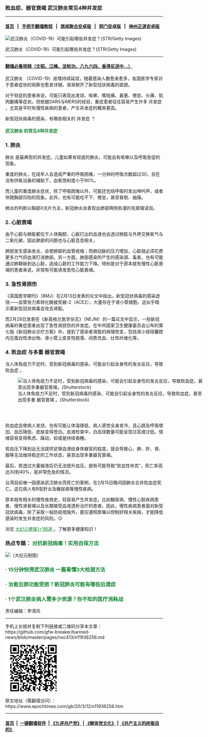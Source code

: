 ### 败血症、器官衰竭 武汉肺炎常见4种并发症
------------------------

#### [首页](https://github.com/gfw-breaker/banned-news/blob/master/README.md) &nbsp;&nbsp;|&nbsp;&nbsp; [手把手翻墙教程](https://github.com/gfw-breaker/guides/wiki) &nbsp;&nbsp;|&nbsp;&nbsp; [禁闻聚合安卓版](https://github.com/gfw-breaker/bn-android) &nbsp;&nbsp;|&nbsp;&nbsp; [网门安卓版](https://github.com/oGate2/oGate) &nbsp;&nbsp;|&nbsp;&nbsp; [神州正道安卓版](https://github.com/SzzdOgate/update) 



<div><img alt="武汉肺炎（COVID-19）可能引起哪些并发症？(STR/Getty Images)" class="aligncenter wp-post-image" src="https://i.epochtimes.com/assets/uploads/2020/03/covid-19-200312-01-600x400.jpg"/>
<div class="red16 caption">
 <p>
  武汉肺炎（COVID-19）可能引起哪些并发症？(STR/Getty Images)
 </p>
</div>
</div><hr/>

#### [翻墙必看视频（文昭、江峰、法轮功、八九六四、香港反送中...）](https://github.com/gfw-breaker/banned-news/blob/master/pages/link3.md)

<div><p>
 <ok href="https://www.epochtimes.com/gb/tag/%E6%AD%A6%E6%B1%89%E8%82%BA%E7%82%8E.html">
  武汉肺炎
 </ok>
 （COVID-19）疫情持续延烧，随着感染人数愈来愈多，各国医学专家对于患者症状的观察也愈发详细，渐渐掀开了新型冠状病毒的面貌。
</p>
<p>
 对于轻症的患者来说，可能只表现出发烧、咳嗽、喉咙痛、鼻塞、倦怠、头痛、肌肉酸痛等症状。但依据SARS与MERS的经验，重症患者往往容易产生许多
 <ok href="https://www.epochtimes.com/gb/tag/%E5%B9%B6%E5%8F%91%E7%97%87.html">
  并发症
 </ok>
 ，尤其是平时有慢性疾病的患者，产生并发症的概率更高。
</p>
<p>
 新型冠状病毒的感染，有哪些相关的
 <ok href="https://www.epochtimes.com/gb/tag/%E5%B9%B6%E5%8F%91%E7%97%87.html">
  并发症
 </ok>
 ？
</p>
<h4>
 <span style="color: #188638;">
  <ok href="https://www.epochtimes.com/gb/tag/%E6%AD%A6%E6%B1%89%E8%82%BA%E7%82%8E.html">
   武汉肺炎
  </ok>
  的常见4种并发症
 </span>
</h4>
<h3>
 1.
 <ok href="https://www.epochtimes.com/gb/tag/%E8%82%BA%E7%82%8E.html">
  肺炎
 </ok>
</h3>
<p>
 <ok href="https://www.epochtimes.com/gb/tag/%E8%82%BA%E7%82%8E.html">
  肺炎
 </ok>
 是最典型的并发症。儿童如果有轻度的肺炎，可能会有咳嗽以及呼吸急促的现象。
</p>
<p>
 重度的肺炎，在成年人会造成严重的呼吸困难，一分钟的呼吸次数超过30，且在没有供氧设备的辅助下，血氧饱和度小于90%。
</p>
<p>
 而儿童的重度肺炎症状，除了呼吸困难以外，可能还包括呼吸时发出呻吟声，或者伴随胸部凹陷的现象。此外，也有可能吃不下、倦怠，甚至昏倒、抽搐。
</p>
<p>
 肺炎的判断以胸部X光片为主，新冠肺炎会表现出肺部两侧弥漫的毛玻璃浸润。
</p>
<h3>
 2. 心脏衰竭
</h3>
<p>
 由于心脏与肺脏都位于人体胸腔，心脏打出的血液也会透过肺脏与外界交换氧气与二氧化碳，因此肺部的问题也与心脏息息相关。
</p>
<p>
 肺部发生感染发炎，会使肺部的血管收缩；而肺动脉的压力增加，心脏就必须花费更多力气将血液打进肺部。另一方面，肺部感染所产生的感染源、毒素，也有可能通过肺静脉到达心脏，造成心脏的工作能力下降。特别是对于原本就有慢性心脏衰竭的患者来说，非常有可能诱发急性心脏衰竭。
</p>
<h3>
 3. 急性肾损伤
</h3>
<p>
 《英国医学期刊》（BMJ）在2月13日发表的论文中指出，新型冠状病毒的感染途径——血管张力素转化酶接受器-2（ACE2），大量存在于肾小管细胞，这似乎暗示着新型冠状病毒会攻击肾脏。
</p>
<p>
 而2月28日发表在《新英格兰医学杂志》（NEJM）的一篇论文中显示，一些新冠病毒的重症患者出现了急性肾损伤的并发症。在中共国家卫生健康委员会公布的第七版《新冠肺炎诊疗方案》中，提到了感染者肾脏的病理改变，包括肾小球球囊腔内见蛋白性渗出物、肾小管上皮变性脱落、间质充血、灶性纤维化等。
</p>
<h3>
 4.
 <ok href="https://www.epochtimes.com/gb/tag/%E8%B4%A5%E8%A1%80%E7%97%87.html">
  败血症
 </ok>
 与多重
 <ok href="https://www.epochtimes.com/gb/tag/%E5%99%A8%E5%AE%98%E8%A1%B0%E7%AB%AD.html">
  器官衰竭
 </ok>
</h3>
<p>
 当人体免疫力不足时，受到新冠病毒的感染，可能会引起全身性的发炎反应，导致
 <ok href="https://www.epochtimes.com/gb/tag/%E8%B4%A5%E8%A1%80%E7%97%87.html">
  败血症
 </ok>
 。
</p>
<figure class="wp-caption aligncenter" id="attachment_11936394" style="width: 600px">
 <ok href="http://i.epochtimes.com/assets/uploads/2020/03/shutterstock_520410583.jpg">
  <img alt="当人体免疫力不足时，受到新冠病毒的感染，可能会引起全身性的发炎反应，导致败血症，甚至出现多重器官衰竭。(Shutterstock)" class="size-large wp-image-11936394" src="http://i.epochtimes.com/assets/uploads/2020/03/shutterstock_520410583-600x400.jpg"/>
 </ok>
 <br/><figcaption class="wp-caption-text">
  当人体免疫力不足时，受到新冠病毒的感染，可能会引起全身性的发炎反应，导致败血症，甚至出现多重
  <ok href="https://www.epochtimes.com/gb/tag/%E5%99%A8%E5%AE%98%E8%A1%B0%E7%AB%AD.html">
   器官衰竭
  </ok>
  。(Shutterstock)
 </figcaption><br/>
</figure><br/>
<p>
 败血症会使病人发烧，也有可能让体温降低，病人感觉全身发冷，且心跳及呼吸增加、血压降低、皮肤变得苍白。血液检查中，白血球数量可能呈现过高或过低。情绪容易变得焦虑、躁动，抑或是持续昏睡。
</p>
<p>
 若血压下降到达无法提供足够血液给身体器官的程度，就会导致心、肺、肝、肾、脑等无法维持稳定的工作状态，甚至出现多重器官衰竭。
</p>
<p>
 最后，若透过大量输液后仍无法提升血压，就有可能导致“败血性休克”，死亡率高达30到40%，是非常危急的情况。
</p>
<p>
 台湾目前唯一因感染武汉肺炎而死亡的案例，在2月15日晚间因肺炎合并败血症死亡。这位病人有B型肝炎及糖尿病等慢性疾病。
</p>
<p>
 原本就有相关的慢性疾病史，较容易产生并发症。比如糖尿病、慢性心脏疾病患者、慢性肾衰竭以及长期接受血液透析治疗的患者。因此，慢性疾病患者面对新型冠状病毒，除了采取一般防疫措施外，更应遵照医嘱以控制好相关疾病，才能降低感染时发生并发症的风险。◇
</p>
<p>
 浏览
 <span style="text-decoration: underline;">
  <span style="color: #188638; text-decoration: underline;">
   <ok href="https://www.epochtimes.com/gb/nsc1002.htm" rel="noopener noreferrer" style="color: #188638; text-decoration: underline;" target="_blank">
    大纪元健康1+1频道
   </ok>
  </span>
 </span>
 ，了解更多健康知识！
</p>
<h3>
 热点专题：
 <span style="color: #188638;">
  <ok href="https://www.epochtimes.com/gb/nf1363956.htm" rel="noopener noreferrer" style="color: #188638;" target="_blank">
   对抗新冠病毒！实用自保方法
  </ok>
 </span>
</h3>
<p>
 <ok href="https://www.epochtimes.com/gb/nf1363956.htm" rel="noopener noreferrer" target="_blank">
  <img alt="（大纪元制图）" class="alignnone wp-image-11862447" src="https://i.epochtimes.com/assets/uploads/2020/02/small-image_2019n-cov.jpg"/>
 </ok>
</p>
<h3>
 <span style="color: #188638;">
  ·
  <ok href="https://www.epochtimes.com/gb/20/3/12/n11933731.htm" rel="noopener noreferrer" style="color: #188638;" target="_blank">
   15分钟快筛武汉肺炎 一篇看懂3大检测方法
  </ok>
 </span>
</h3>
<h3>
 <span style="color: #188638;">
  ·
  <ok href="https://www.epochtimes.com/gb/20/3/7/n11923336.htm" rel="noopener noreferrer" style="color: #188638;" target="_blank">
   治愈后肺功能受损？新冠肺炎可能有哪些后遗症
  </ok>
 </span>
</h3>
<h3>
 <span style="color: #188638;">
  ·
  <ok href="https://www.epochtimes.com/gb/20/3/5/n11918460.htm" rel="noopener noreferrer" style="color: #188638;" target="_blank">
   1个武汉肺炎病人需多少资源？你不知的医疗消耗战
  </ok>
 </span>
</h3>
<p>
 责任编辑：李清风
</p>
</div>
<hr/>
手机上长按并复制下列链接或二维码分享本文章：<br/>
https://github.com/gfw-breaker/banned-news/blob/master/pages/nsc413/n11936256.md <br/>
<a href='https://github.com/gfw-breaker/banned-news/blob/master/pages/nsc413/n11936256.md'><img src='https://github.com/gfw-breaker/banned-news/blob/master/pages/nsc413/n11936256.md.png'/></a> <br/>
原文地址（需翻墙访问）：https://www.epochtimes.com/gb/20/3/12/n11936256.htm


------------------------
#### [首页](https://github.com/gfw-breaker/banned-news/blob/master/README.md) &nbsp;|&nbsp; [一键翻墙软件](https://github.com/gfw-breaker/nogfw/blob/master/README.md) &nbsp;| [《九评共产党》](https://github.com/gfw-breaker/9ping.md/blob/master/README.md#九评之一评共产党是什么) | [《解体党文化》](https://github.com/gfw-breaker/jtdwh.md/blob/master/README.md) | [《共产主义的终极目的》](https://github.com/gfw-breaker/gczydzjmd.md/blob/master/README.md)


<img src='http://gfw-breaker.win/banned-news/pages/nsc413/n11936256.md' width='0px' height='0px'/>